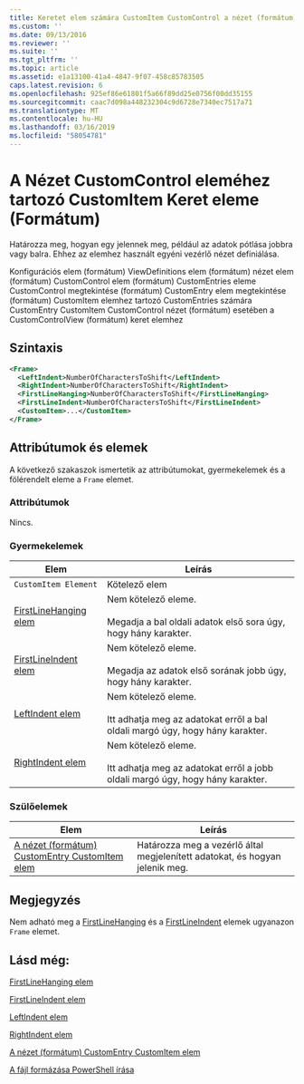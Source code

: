 ```yaml
---
title: Keretet elem számára CustomItem CustomControl a nézet (formátum) |} A Microsoft Docs
ms.custom: ''
ms.date: 09/13/2016
ms.reviewer: ''
ms.suite: ''
ms.tgt_pltfrm: ''
ms.topic: article
ms.assetid: e1a13100-41a4-4847-9f07-458c85783505
caps.latest.revision: 6
ms.openlocfilehash: 925ef86e61801f5a66f89dd25e0756f00dd35155
ms.sourcegitcommit: caac7d098a448232304c9d6728e7340ec7517a71
ms.translationtype: MT
ms.contentlocale: hu-HU
ms.lasthandoff: 03/16/2019
ms.locfileid: "58054781"
---
```

# <a name="frame-element-for-customitem-for-customcontrol-for-view-format"></a>A Nézet CustomControl eleméhez tartozó CustomItem Keret eleme (Formátum)

Határozza meg, hogyan egy jelennek meg, például az adatok pótlása jobbra vagy balra. Ehhez az elemhez használt egyéni vezérlő nézet definiálása.

Konfigurációs elem (formátum) ViewDefinitions elem (formátum) nézet elem (formátum) CustomControl elem (formátum) CustomEntries eleme CustomControl megtekintése (formátum) CustomEntry elem megtekintése (formátum) CustomItem elemhez tartozó CustomEntries számára CustomEntry CustomItem CustomControl nézet (formátum) esetében a CustomControlView (formátum) keret elemhez

## <a name="syntax"></a>Szintaxis

```xml
<Frame>
  <LeftIndent>NumberOfCharactersToShift</LeftIndent>
  <RightIndent>NumberOfCharactersToShift</RightIndent>
  <FirstLineHanging>NumberOfCharactersToShift</FirstLineHanging>
  <FirstLineIndent>NumberOfCharactersToShift</FirstLineIndent>
  <CustomItem>...</CustomItem>
</Frame>
```

## <a name="attributes-and-elements"></a>Attribútumok és elemek

A következő szakaszok ismertetik az attribútumokat, gyermekelemek és a fölérendelt eleme a `Frame` elemet.

### <a name="attributes"></a>Attribútumok

Nincs.

### <a name="child-elements"></a>Gyermekelemek

|Elem|Leírás|
|-------------|-----------------|
|`CustomItem Element`|Kötelező elem|
|[FirstLineHanging elem](./firstlinehanging-element-for-frame-for-customcontrol-for-view-format.md)|Nem kötelező eleme.<br /><br /> Megadja a bal oldali adatok első sora úgy, hogy hány karakter.|
|[FirstLineIndent elem](./firstlineindent-element-for-frame-for-customcontrol-for-view-format.md)|Nem kötelező eleme.<br /><br /> Megadja az adatok első sorának jobb úgy, hogy hány karakter.|
|[LeftIndent elem](./leftindent-element-for-frame-for-customcontrol-for-view-format.md)|Nem kötelező eleme.<br /><br /> Itt adhatja meg az adatokat erről a bal oldali margó úgy, hogy hány karakter.|
|[RightIndent elem](./rightindent-element-for-frame-for-customcontrol-for-view-format.md)|Nem kötelező eleme.<br /><br /> Itt adhatja meg az adatokat erről a jobb oldali margó úgy, hogy hány karakter.|

### <a name="parent-elements"></a>Szülőelemek

|Elem|Leírás|
|-------------|-----------------|
|[A nézet (formátum) CustomEntry CustomItem elem](./customitem-element-for-customentry-for-customcontrol-for-view-format.md)|Határozza meg a vezérlő által megjelenített adatokat, és hogyan jelenik meg.|

## <a name="remarks"></a>Megjegyzés

Nem adható meg a [FirstLineHanging](./firstlinehanging-element-for-frame-for-customcontrol-for-view-format.md) és a [FirstLineIndent](./firstlineindent-element-for-frame-for-customcontrol-for-view-format.md) elemek ugyanazon `Frame` elemet.

## <a name="see-also"></a>Lásd még:

[FirstLineHanging elem](./firstlinehanging-element-for-frame-for-customcontrol-for-view-format.md)

[FirstLineIndent elem](./firstlineindent-element-for-frame-for-customcontrol-for-view-format.md)

[LeftIndent elem](./leftindent-element-for-frame-for-customcontrol-for-view-format.md)

[RightIndent elem](./rightindent-element-for-frame-for-customcontrol-for-view-format.md)

[A nézet (formátum) CustomEntry CustomItem elem](./customitem-element-for-customentry-for-customcontrol-for-view-format.md)

[A fájl formázása PowerShell írása](./writing-a-powershell-formatting-file.md)
